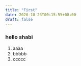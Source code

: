 ```yaml
---
title: "First"
date: 2020-10-23T00:15:55+08:00
draft: false
---
```


### hello shabi 

1. aaaa
2. bbbbb
3. ccccc